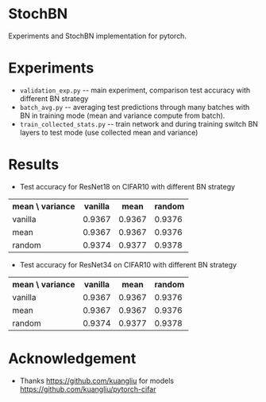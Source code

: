 # StochBN
Experiments and StochBN implementation for pytorch.


# Experiments

* `validation_exp.py` -- main experiment, comparison test accuracy with different BN strategy
* `batch_avg.py` -- averaging test predictions through many batches with BN in training mode (mean and variance compute from batch).
* `train_collected_stats.py` -- train network and during training switch BN layers to test mode (use collected mean and variance)

# Results

* Test accuracy for ResNet18 on CIFAR10 with different BN strategy

<table>
  <tr>
    <th>mean \ variance</th>
    <th>vanilla</th>
    <th>mean</th>
    <th>random</th>
  </tr>
  <tr>
    <td>vanilla</td>
    <td>0.9367</td>
    <td>0.9367</td>
    <td>0.9376</td>
  </tr>
  <tr>
    <td>mean</td>
    <td>0.9367</td>
    <td>0.9367</td>
    <td>0.9376</td>
  </tr>
  <tr>
    <td>random</td>
    <td>0.9374</td>
    <td>0.9377</td>
    <td>0.9378</td>
  </tr>
</table>

* Test accuracy for ResNet34 on CIFAR10 with different BN strategy

<table>
  <tr>
    <th>mean \ variance</th>
    <th>vanilla</th>
    <th>mean</th>
    <th>random</th>
  </tr>
  <tr>
    <td>vanilla</td>
    <td>0.9367</td>
    <td>0.9367</td>
    <td>0.9376</td>
  </tr>
  <tr>
    <td>mean</td>
    <td>0.9367</td>
    <td>0.9367</td>
    <td>0.9376</td>
  </tr>
  <tr>
    <td>random</td>
    <td>0.9374</td>
    <td>0.9377</td>
    <td>0.9378</td>
  </tr>
</table>

# Acknowledgement
* Thanks https://github.com/kuangliu for models https://github.com/kuangliu/pytorch-cifar
